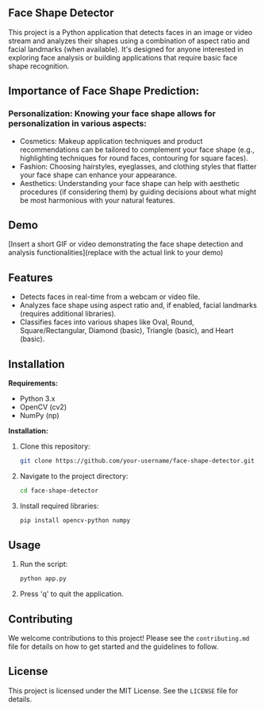 ## Face Shape Detector

This project is a Python application that detects faces in an image or video stream and analyzes their shapes using a combination of aspect ratio and facial landmarks (when available). It's designed for anyone interested in exploring face analysis or building applications that require basic face shape recognition.

## Importance of Face Shape Prediction:

### Personalization:  Knowing your face shape allows for personalization in various aspects:

* Cosmetics: Makeup application techniques and product recommendations can be tailored to complement your face shape (e.g., highlighting techniques for round faces, contouring for square faces).
* Fashion: Choosing hairstyles, eyeglasses, and clothing styles that flatter your face shape can enhance your appearance.
* Aesthetics: Understanding your face shape can help with aesthetic procedures (if considering them) by guiding decisions about what might be most harmonious with your natural features.

## Demo

[Insert a short GIF or video demonstrating the face shape detection and analysis functionalities](replace with the actual link to your demo)

## Features

* Detects faces in real-time from a webcam or video file.
* Analyzes face shape using aspect ratio and, if enabled, facial landmarks (requires additional libraries).
* Classifies faces into various shapes like Oval, Round, Square/Rectangular, Diamond (basic), Triangle (basic), and Heart (basic).

## Installation

**Requirements:**

* Python 3.x
* OpenCV (cv2)
* NumPy (np)

**Installation:**

1. Clone this repository:

   ```bash
   git clone https://github.com/your-username/face-shape-detector.git
   ```
2. Navigate to the project directory:

   ```bash
   cd face-shape-detector
   ```
3. Install required libraries:

   ```bash
   pip install opencv-python numpy
   ```
## Usage

1. Run the script:

   ```bash
   python app.py
   ```
2. Press 'q' to quit the application.

## Contributing

We welcome contributions to this project! Please see the `contributing.md` file for details on how to get started and the guidelines to follow.

## License

This project is licensed under the MIT License. See the `LICENSE` file for details.
